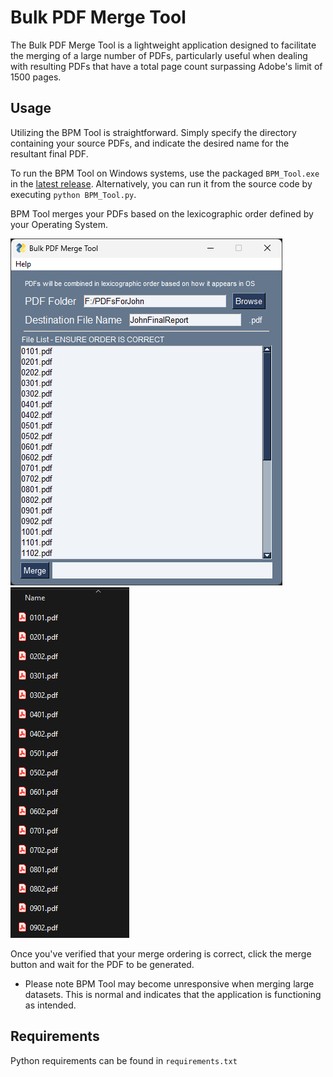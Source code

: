 # Bulk PDF Merge Tool
The Bulk PDF Merge Tool is a lightweight application designed to facilitate the merging of a large number of PDFs, particularly useful when dealing with resulting PDFs that have a total page count surpassing Adobe's limit of 1500 pages.
## Usage
Utilizing the BPM Tool is straightforward. Simply specify the directory containing your source PDFs, and indicate the desired name for the resultant final PDF.

To run the BPM Tool on Windows systems, use the packaged `BPM_Tool.exe` in the [latest release](https://github.com/IkamG/BulkPDFMergeTool/releases/latest "Latest Release"). Alternatively, you can run it from the source code by executing `python BPM_Tool.py`.

BPM Tool merges your PDFs based on the lexicographic order defined by your Operating System.

![](images/StartScreen.png?raw=true "Start Screen")
!["Windows Explorer Ordering"](images/OSLexicographic.png?raw=true "Windows Explorer Ordering")

Once you've verified that your merge ordering is correct, click the merge button and wait for the PDF to be generated.

- Please note BPM Tool may become unresponsive when merging large datasets. This is normal and indicates that the application is functioning as intended.

## Requirements

Python requirements can be found in `requirements.txt`
